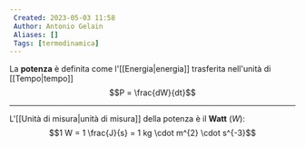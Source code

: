 ```yaml
---
 Created: 2023-05-03 11:58
 Author: Antonio Gelain
 Aliases: []
 Tags: [termodinamica]
---
```


La **potenza** è definita come l'[[Energia|energia]] trasferita nell'unità di [[Tempo|tempo]]
$$P = \frac{dW}{dt}$$

---

L'[[Unità di misura|unità di misura]] della potenza è il **Watt** (*W*):
$$1 W = 1 \frac{J}{s} = 1 kg \cdot m^{2} \cdot s^{-3}$$